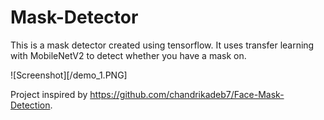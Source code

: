 # Mask-Detector

This is a mask detector created using tensorflow. It uses transfer learning with MobileNetV2 to detect whether you have a mask on. 

![Screenshot][/demo_1.PNG]

Project inspired by https://github.com/chandrikadeb7/Face-Mask-Detection. 
